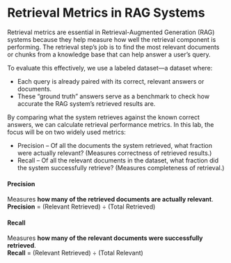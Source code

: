 <h1>Retrieval Metrics in RAG Systems</h1>

<p>Retrieval metrics are essential in Retrieval-Augmented Generation (RAG) systems because they help measure how well the retrieval component is performing. The retrieval step’s job is to find the most relevant documents or chunks from a knowledge base that can help answer a user’s query.</p>

To evaluate this effectively, we use a labeled dataset—a dataset where:

<ul>
  <li>Each query is already paired with its correct, relevant answers or documents.</li>
  <li>These “ground truth” answers serve as a benchmark to check how accurate the RAG system’s retrieved results are.</li>
</ul>

By comparing what the system retrieves against the known correct answers, we can calculate retrieval performance metrics. In this lab, the focus will be on two widely used metrics:

<ul>
  <li>Precision – Of all the documents the system retrieved, what fraction were actually relevant? (Measures correctness of retrieved results.)</li>
  <li>Recall – Of all the relevant documents in the dataset, what fraction did the system successfully retrieve? (Measures completeness of retrieval.)</li>
</ul>


#### Precision
Measures **how many of the retrieved documents are actually relevant**.  
<b>Precision</b> = (Relevant Retrieved) ÷ (Total Retrieved)

#### Recall
Measures **how many of the relevant documents were successfully retrieved**.  
<b>Recall</b> = (Relevant Retrieved) ÷ (Total Relevant)





